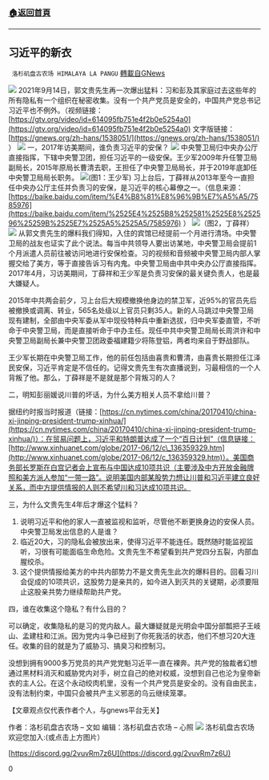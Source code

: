 ###  [:house:返回首頁](https://github.com/ourhimalayas/txt)
---


## 习近平的新衣
` 洛杉矶盘古农场 HIMALAYA LA PANGU` [轉載自GNews](https://gnews.org/zh-hans/1544081/)

![](https://assets.gnews.org/wp-content/uploads/2021/09/图片1-64.jpg)
2021年9月14日，郭文贵先生再一次爆出猛料：习和彭及其家庭过去这些年的所有隐私有一个组织在秘密收集。没有一个共产党员是安全的，中国共产党总书记习近平也不例外。（视频链接：[https://gtv.org/video/id=614095fb751e4f2b0e5254a0](https://gtv.org/video/id=614095fb751e4f2b0e5254a0) 文字版链接：[https://gnews.org/zh-hans/1538051/](https://gnews.org/zh-hans/1538051/)  ）
![](https://assets.gnews.org/wp-content/uploads/2021/09/图片2-28.jpg)
一，2017年访美期间，谁负责习近平的安保？
![](https://assets.gnews.org/wp-content/uploads/2021/09/图片3-11.jpg)
中央警卫局归中央办公厅直接指挥，下辖中央警卫团，担任习近平的一级安保。王少军2009年升任警卫局副局长，2015年原局长曹清去职，王担任了中央警卫局局长，并于2019年底卸任中央警卫局局长职务。
![](https://assets.gnews.org/wp-content/uploads/2021/09/图片4-4.jpg)(图1：王少军)
习上台后，丁薛祥从2013年至今一直担任中央办公厅主任并负责习的安保，是习近平的核心幕僚之一。（信息来源：[https://baike.baidu.com/item/%E4%B8%81%E8%96%9B%E7%A5%A5/7585976](https://baike.baidu.com/item/%2525E4%2525B8%252581%2525E8%252596%25259B%2525E7%2525A5%2525A5/7585976) ）
![](https://assets.gnews.org/wp-content/uploads/2021/09/图片5-2.jpg)（图2，丁薛祥）![](https://assets.gnews.org/wp-content/uploads/2021/09/图片6-1.jpg)
从郭文贵先生的爆料我们得知，入住的宾馆已经提前一个月进行清场。中央警卫局的战友也证实了此个说法。每当中共领导人要出访某地，中央警卫局会提前1个月派遣人员前往被访问地进行安保检查。习的视频和音频被中央警卫局内部人掌握交给了美方，等于直接告诉习有内鬼。中央警卫局由中共中央办公厅直接指挥。2017年4月，习访美期间，丁薛祥和王少军是负责习安保的最关键负责人，也是最大嫌疑人。

2015年中共两会前夕，习上台后大规模撤换他身边的禁卫军，近95%的官员先后被撤换或调离、转业，565名处级以上官员只剩35人。新的人马跳过中央警卫局现有建制，全部由中央军委从军中现役特种兵中重新选拔，归中央军委直管，不听命于中央警卫局，而是直接听命于中办主任。现任中共中央警卫局局长周洪许和中央警卫局副局长兼中央警卫团政委福建籍少将陈登铝，两者均来自于野战部队。

王少军长期在中央警卫局工作，他的前任包括由喜贵和曹清，由喜贵长期担任江泽民安保，习近平肯定是不信任的。记得文贵先生有次直播说到，习最相信的一个人背叛了他。那么，丁薛祥是不是就是那个背叛习的人？

二，明知彭丽媛说川普的坏话，为什么美方相关人员不拿给川普？

据纽约时报当时报道（链接：[https://cn.nytimes.com/china/20170410/china-xi-jinping-president-trump-xinhua/](https://cn.nytimes.com/china/20170410/china-xi-jinping-president-trump-xinhua/)）：在贸易问题上，习近平和特朗普达成了一个“百日计划”（信息链接：[http://www.xinhuanet.com/globe/2017-06/12/c\_136359329.htm](http://www.xinhuanet.com/globe/2017-06/12/c_136359329.htm)）。美国商务部长罗斯在白宫记者会上宣布与中国达成10项共识（主要涉及中方开放金融牌照和美方派人参加“一带一路”。说明美国内部某股势力想让川普和习近平建立良好关系，而中方提供情报的人则不希望川和习达成10项共识。

三，为什么文贵先生4年后才爆这个猛料？

1. 说明习近平和他的家人一直被监视和监听，尽管他不断更换身边的安保人员。中央警卫局发出信息的人是谁？
2. 临近20大，习的隐私会被放出来，使得习近平不能连任。既然随时能监视监听，习很有可能面临生命危险。文贵先生不希望看到共产党四分五裂，内部血腥绞杀。
3. 这个提供情报给美方的中共内部势力不是文贵先生此次的爆料目的。回看习川会促成的10项共识，这股势力是亲共的，如今进入到灭共的关键期，必须要阻止这股亲共势力继续帮助共产党。


四，谁在收集这个隐私？有什么目的？

可以确定，收集隐私的是习的党内敌人。最大嫌疑就是光明会中国分部瓢把子王岐山、孟建柱和江派。因为党内斗争已经到了你死我活的状态，他们不想习20大连任。收集的目的就是为了威胁习、搞臭习和控制习。

没想到拥有9000多万党员的共产党党魁习近平一直在裸奔。共产党的独裁者幻想通过黑材料消灭和威胁党内对手，树立自己的绝对权威，没想到自己也沦为皇帝新衣的主人公。在这个永动绞肉机里，没有一个共产党员是安全的。没有自由民主，没有法制约束，中国只会被共产主义邪恶的乌云继续笼罩。

【文章观点仅代表作者个人，与gnews平台无关】

作者：洛杉矶盘古农场 – 文如
编辑：洛杉矶盘古农场 – 心照
![](https://assets.gnews.org/wp-content/uploads/2021/03/WhatsApp-Image-2021-06-26-at-22.05.30.jpeg)
洛杉矶盘古农场欢迎您加入:(或点击上方图片）

[https://discord.gg/2vuvRm7z6U](https://discord.gg/2vuvRm7z6U)

0
